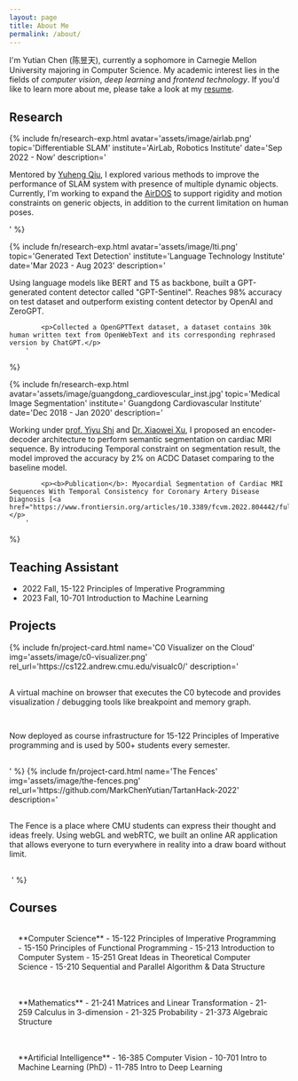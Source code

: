 ```yaml
---
layout: page
title: About Me
permalink: /about/
---
```


I'm Yutian Chen (陈昱天), currently a sophomore in Carnegie Mellon University majoring in Computer Science. My academic interest lies in the fields of *computer vision*, *deep learning* and *frontend technology*. If you'd like to learn more about me, please take a look at my <a href="{{site.baseurl}}/files/">resume</a>.

## Research

{% 
    include fn/research-exp.html 
        avatar='assets/image/airlab.png' 
        topic='Differentiable SLAM'
        institute='AirLab, Robotics Institute'
        date='Sep 2022 - Now'
        description='
            <p>Mentored by <a href="https://scholar.google.com/citations?user=aEK45mEAAAAJ">Yuheng Qiu</a>, I explored various methods to improve the performance of SLAM system with presence of multiple dynamic objects. Currently, I\'m working to expand the <a href="https://arxiv.org/abs/2109.09903">AirDOS</a> to support rigidity and motion constraints on generic objects, in addition to the current limitation on human poses.</p>
        '
%}

{%
    include fn/research-exp.html
        avatar='assets/image/lti.png' 
        topic='Generated Text Detection'
        institute='Language Technology Institute'
        date='Mar 2023 - Aug 2023'
        description='
            <p>Using language models like BERT and T5 as backbone, built a GPT-generated content detector called "GPT-Sentinel". Reaches 98% accuracy on test dataset and outperform existing content detector by OpenAI and ZeroGPT.</p>

            <p>Collected a OpenGPTText dataset, a dataset contains 30k human written text from OpenWebText and its corresponding rephrased version by ChatGPT.</p>
        '
%}

{% 
    include fn/research-exp.html 
        avatar='assets/image/guangdong_cardiovescular_inst.jpg' 
        topic='Medical Image Segmentation'
        institute=' Guangdong Cardiovascular Institute'
        date='Dec 2018 - Jan 2020'
        description='
            <p>Working under <a href="https://scholar.google.com.hk/citations?hl=zh-CN&user=LrjbEkIAAAAJ">prof. Yiyu Shi</a> and <a href="https://scholar.google.com.hk/citations?user=1vVgUeQAAAAJ&hl=zh-CN">Dr. Xiaowei Xu</a>, I proposed an encoder-decoder architecture to perform semantic segmentation on cardiac MRI sequence. By introducing Temporal constraint on segmentation result, the model improved the accuracy by 2% on ACDC Dataset comparing to the baseline model.</p>

            <p><b>Publication</b>: Myocardial Segmentation of Cardiac MRI Sequences With Temporal Consistency for Coronary Artery Disease Diagnosis [<a href="https://www.frontiersin.org/articles/10.3389/fcvm.2022.804442/full">Link</a>]</p>
        '
%}


## Teaching Assistant

* 2022 Fall, 15-122 Principles of Imperative Programming
* 2023 Fall, 10-701 Introduction to Machine Learning


## Projects

<div style="display: flex; gap: 1rem; flex-wrap: wrap;">
{%
    include fn/project-card.html
        name='C0 Visualizer on the Cloud'
        img='assets/image/c0-visualizer.png'
        rel_url='https://cs122.andrew.cmu.edu/visualc0/'
        description='
            <p>A virtual machine on browser that executes the C0 bytecode and provides visualization / debugging tools like breakpoint and memory graph.</p>
            <p>Now deployed as course infrastructure for 15-122 Principles of Imperative programming and is used by 500+ students every semester.</p>
        '
%}
{%
    include fn/project-card.html
        name='The Fences'
        img='assets/image/the-fences.png'
        rel_url='https://github.com/MarkChenYutian/TartanHack-2022'
        description='
            <p>The Fence is a place where CMU students can express their thought and ideas freely. Using webGL and webRTC, we built an online AR application that allows everyone to turn everywhere in reality into a draw board without limit.</p>
​        '
%}

</div>


## Courses

<div style="display: flex; gap: 1rem; flex-wrap: wrap;">

<div class="show-corner" style="padding: 1rem; flex: 1 1 0; min-width: 17rem;" markdown=1>
**Computer Science**
- 15-122 Principles of Imperative Programming
- 15-150 Principles of Functional Programming
- 15-213 Introduction to Computer System
- 15-251 Great Ideas in Theoretical Computer Science
- 15-210 Sequential and Parallel Algorithm & Data Structure
</div>

<div class="show-corner" style="padding: 1rem; flex: 1 1 0; min-width: 17rem;" markdown=1>
**Mathematics**
- 21-241 Matrices and Linear Transformation
- 21-259 Calculus in 3-dimension
- 21-325 Probability
- 21-373 Algebraic Structure
</div>

<div class="show-corner" style="padding: 1rem; flex: 1 1 0; min-width: 17rem;" markdown=1>
**Artificial Intelligence**
- 16-385 Computer Vision
- 10-701 Intro to Machine Learning (PhD)
- 11-785 Intro to Deep Learning
</div>

</div>
